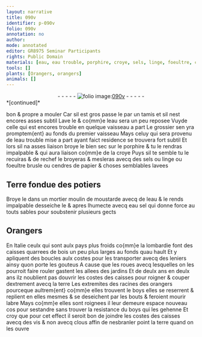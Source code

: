 ```yaml
---
layout: narrative
title: 090v
identifier: p-090v
folio: 090v
annotation: no
author:
mode: annotated
editor: GR8975 Seminar Participants
rights: Public Domain
materials: [eau, eau trouble, porphire, croye, sels, linge, foeultre, cendres de papier, Terre fondue des potiers, eau sel, bois, terre, boys]
tools: []
plants: [Orangers, orangers]
animals: []
---
```


<div class="folio" align="center">- - - - - <a href="http://gallica.bnf.fr/ark:/12148/btv1b10500001g/f186.image" target="_blank"><img src="https://cu-mkp.github.io/2017-workshop-edition/assets/photo-icon.png" alt="folio image: " style="display:inline-block; margin-bottom:-3px;"/>090v</a> - - - - - </div>   
*[continued]*
  
bon & propre a mouler Car sil est gros passe le par un tamis et sil nest encores asses subtil Lave le & co{mm}e l<span class="m">eau</span> sera un peu reposee Vuyde celle qui est encores trouble en quelque vaisseau a part Le grossier sen yra promptem{ent} au fonds du premier vaisseau Mays celuy qui sera provenu de l<span class="m">eau trouble</span> mise a part ayant faict residence se trouvera fort subtil Et lors sil na asses liaison broye le bien sec sur le <span class="m">porphire</span> & tu le rendras impalpable & qui aura liaison co{mm}e de la <span class="m">croye</span> Puys sil te semble tu le recuiras & de rechef le broyeras & mesleras avecq des <span class="m">sels</span> ou <span class="m">linge</span> ou <span class="m">foeultre</span> brusle ou <span class="m">cendres de papier</span> & choses semblables lavees
    

## <span class="m">Terre fondue des <span class="pro">potiers</span></span>

 
Broye le dans un mortier moulin de moustarde avecq de l<span class="m">eau</span> & le rends impalpable desseiche le & apres lhumecte avecq <span class="m">eau sel</span> qui donne force au touts sables pour soubstenir plusieurs gects
    

## <span class="pa">Orangers</span>

 
En <span class="pl">Italie</span> ceulx qui sont aulx pays plus froids co{mm}e la <span class="pl">lombardie</span> font des caisses quarrees de <span class="m">bois</span> un peu plus larges au fonds quau hault Et y apliquent des boucles aulx costes pour les transporter avecq des leniers ainsy quon porte les gouteus A cause que les roues avecq lesquelles on les pourroit faire rouler gastent les allees des jardins Et de deulx ans en deulx ans ilz noublient pas douvrir les costes des caisses pour roigner & couper dextrement avecq la <span class="m">terre</span> Les extremites des racines des <span class="pa">orangers</span> pourceque aultrem{ent} co{mm}e elles trouvent le <span class="m">boys</span> elles se reserrent & replient en elles mesmes & se deseichent par les bouts & feroient mourir labre Mays co{mm}e elles sont roignees il leur demeure espace nouveau cos pour sestandre sans trouver la resistance du <span class="m">boys</span> qui les gehenne Et croy que pour cet effect il seroit bon de joindre les costes des caisses avecq des vis & non avecq clous affin de nesbranler point la <span class="m">terre</span> quand on les ouvre
 